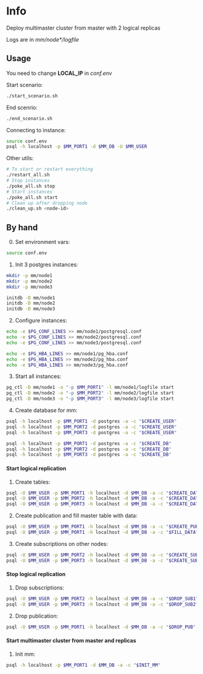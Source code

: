 # Info
Deploy multimaster cluster from master with 2 logical replicas

Logs are in _mm/node*/logfile_

## Usage
You need to change **LOCAL_IP** in _conf.env_

Start scenario:
```bash
./start_scenario.sh
```

End scenrio:
```bash
./end_scenario.sh
```

Connecting to instance:
```bash
source conf.env
psql -h localhost -p $MM_PORT1 -d $MM_DB -U $MM_USER
```

Other utils:

```bash
# To start or restart everything
./restart_all.sh
# Stop instances
./poke_all.sh stop
# Start instances
./poke_all.sh start
# Clean up after dropping node
./clean_up.sh <node-id>
```

## By hand

0. Set environment vars:
```bash
source conf.env
```

1. Init 3 postgres instances:
```bash
mkdir -p mm/node1
mkdir -p mm/node2
mkdir -p mm/node3

initdb -D mm/node1
initdb -D mm/node2
initdb -D mm/node3
```

2. Configure instances:
```bash
echo -e $PG_CONF_LINES >> mm/node1/postgresql.conf
echo -e $PG_CONF_LINES >> mm/node2/postgresql.conf
echo -e $PG_CONF_LINES >> mm/node3/postgresql.conf

echo -e $PG_HBA_LINES >> mm/node1/pg_hba.conf
echo -e $PG_HBA_LINES >> mm/node2/pg_hba.conf
echo -e $PG_HBA_LINES >> mm/node3/pg_hba.conf
```

3. Start all instances:
```bash
pg_ctl -D mm/node1 -o "-p $MM_PORT1" -l mm/node1/logfile start
pg_ctl -D mm/node2 -o "-p $MM_PORT2" -l mm/node2/logfile start
pg_ctl -D mm/node3 -o "-p $MM_PORT3" -l mm/node3/logfile start
```

4. Create database for mm:
```bash
psql -h localhost -p $MM_PORT1 -d postgres -a -c "$CREATE_USER"
psql -h localhost -p $MM_PORT2 -d postgres -a -c "$CREATE_USER"
psql -h localhost -p $MM_PORT3 -d postgres -a -c "$CREATE_USER"

psql -h localhost -p $MM_PORT1 -d postgres -a -c "$CREATE_DB"
psql -h localhost -p $MM_PORT2 -d postgres -a -c "$CREATE_DB"
psql -h localhost -p $MM_PORT3 -d postgres -a -c "$CREATE_DB"
```

#### Start logical replication 

1. Create tables:
```bash
psql -U $MM_USER -p $MM_PORT1 -h localhost -d $MM_DB -a -c "$CREATE_DATA"
psql -U $MM_USER -p $MM_PORT2 -h localhost -d $MM_DB -a -c "$CREATE_DATA"
psql -U $MM_USER -p $MM_PORT3 -h localhost -d $MM_DB -a -c "$CREATE_DATA"
```

2. Create publication and fill master table with data:
```bash
psql -U $MM_USER -p $MM_PORT1 -h localhost -d $MM_DB -a -c "$CREATE_PUB"
psql -U $MM_USER -p $MM_PORT1 -h localhost -d $MM_DB -a -c "$FILL_DATA"
```

3. Create subscriptions on other nodes:
```bash
psql -U $MM_USER -p $MM_PORT2 -h localhost -d $MM_DB -a -c "$CREATE_SUB1"
psql -U $MM_USER -p $MM_PORT3 -h localhost -d $MM_DB -a -c "$CREATE_SUB2"
```

#### Stop logical replication

1. Drop subscriptions:
```bash
psql -U $MM_USER -p $MM_PORT2 -h localhost -d $MM_DB -a -c "$DROP_SUB1"
psql -U $MM_USER -p $MM_PORT3 -h localhost -d $MM_DB -a -c "$DROP_SUB2"

```

2. Drop publication:
```bash
psql -U $MM_USER -p $MM_PORT1 -h localhost -d $MM_DB -a -c "$DROP_PUB"
```

#### Start multimaster cluster from master and replicas

1. Init mm:
```bash
psql -h localhost -p $MM_PORT1 -d $MM_DB -a -c "$INIT_MM"
```
